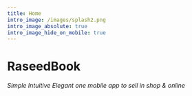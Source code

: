 ```yaml
---
title: Home
intro_image: /images/splash2.png
intro_image_absolute: true
intro_image_hide_on_mobile: true
---
```

# RaseedBook

   *Simple Intuitive Elegant one mobile app to sell in shop & online*